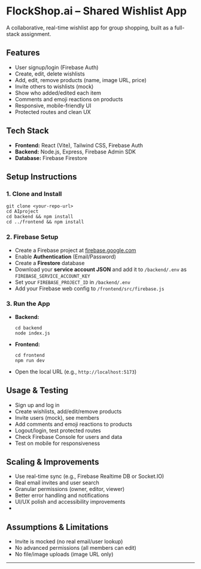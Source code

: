 # FlockShop.ai – Shared Wishlist App

A collaborative, real-time wishlist app for group shopping, built as a full-stack assignment.

## Features

- User signup/login (Firebase Auth)
- Create, edit, delete wishlists
- Add, edit, remove products (name, image URL, price)
- Invite others to wishlists (mock)
- Show who added/edited each item
- Comments and emoji reactions on products
- Responsive, mobile-friendly UI
- Protected routes and clean UX

## Tech Stack

- **Frontend:** React (Vite), Tailwind CSS, Firebase Auth
- **Backend:** Node.js, Express, Firebase Admin SDK
- **Database:** Firebase Firestore

## Setup Instructions

### 1. Clone and Install

```
git clone <your-repo-url>
cd AIproject
cd backend && npm install
cd ../frontend && npm install
```

### 2. Firebase Setup

- Create a Firebase project at [firebase.google.com](https://firebase.google.com/)
- Enable **Authentication** (Email/Password)
- Create a **Firestore** database
- Download your **service account JSON** and add it to `/backend/.env` as `FIREBASE_SERVICE_ACCOUNT_KEY`
- Set your `FIREBASE_PROJECT_ID` in `/backend/.env`
- Add your Firebase web config to `/frontend/src/firebase.js`

### 3. Run the App

- **Backend:**
  ```
  cd backend
  node index.js
  ```
- **Frontend:**
  ```
  cd frontend
  npm run dev
  ```
- Open the local URL (e.g., `http://localhost:5173`)

## Usage & Testing

- Sign up and log in
- Create wishlists, add/edit/remove products
- Invite users (mock), see members
- Add comments and emoji reactions to products
- Logout/login, test protected routes
- Check Firebase Console for users and data
- Test on mobile for responsiveness

## Scaling & Improvements

- Use real-time sync (e.g., Firebase Realtime DB or Socket.IO)
- Real email invites and user search
- Granular permissions (owner, editor, viewer)
- Better error handling and notifications
- UI/UX polish and accessibility improvements
-

## Assumptions & Limitations

- Invite is mocked (no real email/user lookup)
- No advanced permissions (all members can edit)
- No file/image uploads (image URL only)

---

